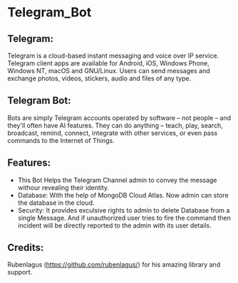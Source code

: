 # Telegram_Bot

## Telegram:
Telegram is a cloud-based instant messaging and voice over IP service. 
Telegram client apps are available for Android, iOS, Windows Phone, Windows NT, macOS and GNU/Linux. 
Users can send messages and exchange photos, videos, stickers, audio and files of any type.

## Telegram Bot:
Bots are simply Telegram accounts operated by software – not people – and they'll often have AI features.
They can do anything – teach, play, search, broadcast, remind, connect, integrate with other services, or even pass commands to the Internet of Things.

## Features:
- This Bot Helps the Telegram Channel admin to convey the message withour revealing their identity.
- Database: With the help of MongoDB Cloud Atlas. Now admin can store the database in the cloud.
- Security: It provides exculsive rights to admin to delete Database from a single Message. And if unauthorized user tries to fire the command then incident will be directly reported to the admin with its user details.

## Credits:
Rubenlagus (https://github.com/rubenlagus/) for his amazing library and support.
